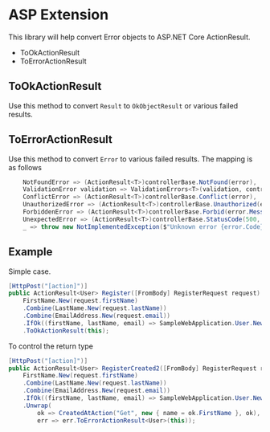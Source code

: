 # ASP Extension

This library will help convert Error objects to ASP.NET Core ActionResult.

- ToOkActionResult
- ToErrorActionResult

## ToOkActionResult

Use this method to convert `Result` to `OkObjectResult` or various failed results.

## ToErrorActionResult

Use this method to convert `Error` to various failed results.
The mapping is as follows

```csharp
    NotFoundError => (ActionResult<T>)controllerBase.NotFound(error),
    ValidationError validation => ValidationErrors<T>(validation, controllerBase),
    ConflictError => (ActionResult<T>)controllerBase.Conflict(error),
    UnauthorizedError => (ActionResult<T>)controllerBase.Unauthorized(error),
    ForbiddenError => (ActionResult<T>)controllerBase.Forbid(error.Message),
    UnexpectedError => (ActionResult<T>)controllerBase.StatusCode(500, error),
    _ => throw new NotImplementedException($"Unknown error {error.Code}"),
```

## Example

Simple case.

```csharp
[HttpPost("[action]")]
public ActionResult<User> Register([FromBody] RegisterRequest request) =>
    FirstName.New(request.firstName)
    .Combine(LastName.New(request.lastName))
    .Combine(EmailAddress.New(request.email))
    .IfOk((firstName, lastName, email) => SampleWebApplication.User.New(firstName, lastName, email, request.password))
    .ToOkActionResult(this);
```

To control the return type

```csharp
[HttpPost("[action]")]
public ActionResult<User> RegisterCreated2([FromBody] RegisterRequest request) =>
    FirstName.New(request.firstName)
    .Combine(LastName.New(request.lastName))
    .Combine(EmailAddress.New(request.email))
    .IfOk((firstName, lastName, email) => SampleWebApplication.User.New(firstName, lastName, email, request.password))
    .Unwrap(
        ok => CreatedAtAction("Get", new { name = ok.FirstName }, ok),
        err => err.ToErrorActionResult<User>(this));
```
